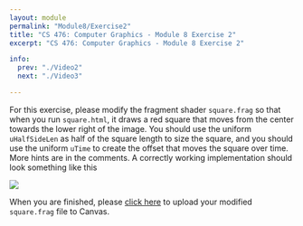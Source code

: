 ```yaml
---
layout: module
permalink: "Module8/Exercise2"
title: "CS 476: Computer Graphics - Module 8 Exercise 2"
excerpt: "CS 476: Computer Graphics - Module 8 Exercise 2"

info:
  prev: "./Video2"
  next: "./Video3"

---
```


<p>
For this exercise, please modify the fragment shader <code>square.frag</code> so that when you run <code>square.html</code>, it draws a red square that moves from the center towards the lower right of the image.  You should use the uniform <code>uHalfSideLen</code> as half of the square length to size the square, and you should use the uniform <code>uTime</code> to create the offset that moves the square over time.  More hints are in the comments.  A correctly working implementation should look something like this
</p>

<img src = "../images/Unit2/ShaderExercise2.gif">

<p>
When you are finished, please <a href = "https://ursinus.instructure.com/courses/10834/assignments/100995">click here</a> to upload your modified <code>square.frag</code> file to Canvas.
</p>